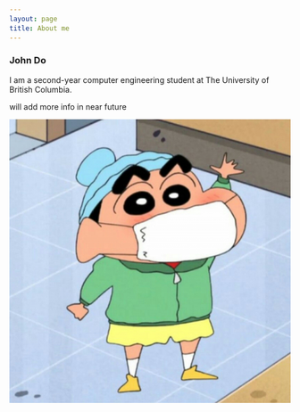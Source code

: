```yaml
---
layout: page
title: About me
---
```


### John Do

I am a second-year computer engineering student at The University of British Columbia. 

will add more info in near future

![Screenshot](screenshot.png)
